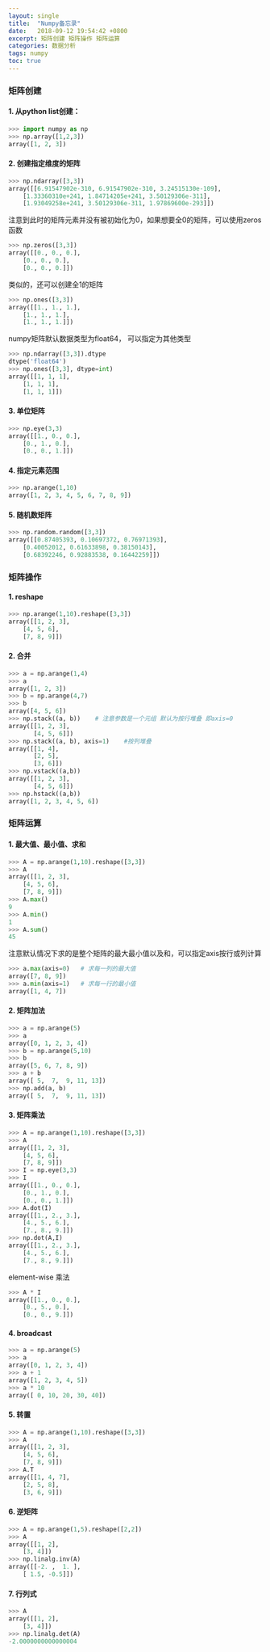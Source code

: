 ```yaml
---
layout: single
title:  "Numpy备忘录"
date:   2018-09-12 19:54:42 +0800
excerpt: 矩阵创建 矩阵操作 矩阵运算
categories: 数据分析
tags: numpy
toc: true
---
```


### 矩阵创建

#### 1. 从python list创建：

   ```python
>>> import numpy as np 
>>> np.array([1,2,3])
array([1, 2, 3])
   ```

#### 2. 创建指定维度的矩阵

   ```python
>>> np.ndarray([3,3])
array([[6.91547902e-310, 6.91547902e-310, 3.24515130e-109],
       [1.33360310e+241, 1.84714205e+241, 3.50129306e-311],
       [1.93049258e+241, 3.50129306e-311, 1.97869600e-293]])
   ```

   注意到此时的矩阵元素并没有被初始化为0，如果想要全0的矩阵，可以使用zeros函数

   ```python
>>> np.zeros([3,3])
array([[0., 0., 0.],
       [0., 0., 0.],
       [0., 0., 0.]])
   ```

   类似的，还可以创建全1的矩阵

   ```python
>>> np.ones([3,3])
array([[1., 1., 1.],
       [1., 1., 1.],
       [1., 1., 1.]])
   ```

   numpy矩阵默认数据类型为float64， 可以指定为其他类型

   ```python
>>> np.ndarray([3,3]).dtype
dtype('float64')
>>> np.ones([3,3], dtype=int)
array([[1, 1, 1],
       [1, 1, 1],
       [1, 1, 1]])
   ```

#### 3. 单位矩阵

   ```python
>>> np.eye(3,3)
array([[1., 0., 0.],
       [0., 1., 0.],
       [0., 0., 1.]])
   ```

#### 4. 指定元素范围

   ```python
>>> np.arange(1,10)
array([1, 2, 3, 4, 5, 6, 7, 8, 9])
   ```

#### 5. 随机数矩阵

   ```python
>>> np.random.random([3,3])
array([[0.87405393, 0.10697372, 0.76971393],
       [0.40052012, 0.61633898, 0.38150143],
       [0.68392246, 0.92883538, 0.16442259]])
   ```

   

### 矩阵操作

#### 1. reshape

   ```python
>>> np.arange(1,10).reshape([3,3])
array([[1, 2, 3],
       [4, 5, 6],
       [7, 8, 9]])
   ```

#### 2. 合并

```python
>>> a = np.arange(1,4)
>>> a
array([1, 2, 3])
>>> b = np.arange(4,7)
>>> b
array([4, 5, 6])
>>> np.stack((a, b))	# 注意参数是一个元组 默认为按行堆叠 即axis=0
array([[1, 2, 3],
       [4, 5, 6]])
>>> np.stack((a, b), axis=1)	#按列堆叠
array([[1, 4],
       [2, 5],
       [3, 6]])
>>> np.vstack((a,b))
array([[1, 2, 3],
       [4, 5, 6]])
>>> np.hstack((a,b))
array([1, 2, 3, 4, 5, 6])
```

 

### 矩阵运算

#### 1. 最大值、最小值、求和

   ```python
>>> A = np.arange(1,10).reshape([3,3])
>>> A
array([[1, 2, 3],
       [4, 5, 6],
       [7, 8, 9]])
>>> A.max()
9
>>> A.min()
1
>>> A.sum()
45
   ```

   注意默认情况下求的是整个矩阵的最大最小值以及和，可以指定axis按行或列计算

   ```python
>>> a.max(axis=0)	# 求每一列的最大值
array([7, 8, 9])
>>> a.min(axis=1)	# 求每一行的最小值
array([1, 4, 7])
   ```

#### 2. 矩阵加法

   ```python
>>> a = np.arange(5)
>>> a
array([0, 1, 2, 3, 4])
>>> b = np.arange(5,10)
>>> b
array([5, 6, 7, 8, 9])
>>> a + b
array([ 5,  7,  9, 11, 13])
>>> np.add(a, b)
array([ 5,  7,  9, 11, 13])
   ```

#### 3. 矩阵乘法

   ```python
>>> A = np.arange(1,10).reshape([3,3])
>>> A
array([[1, 2, 3],
       [4, 5, 6],
       [7, 8, 9]])
>>> I = np.eye(3,3)
>>> I
array([[1., 0., 0.],
       [0., 1., 0.],
       [0., 0., 1.]])
>>> A.dot(I)
array([[1., 2., 3.],
       [4., 5., 6.],
       [7., 8., 9.]])
>>> np.dot(A,I)
array([[1., 2., 3.],
       [4., 5., 6.],
       [7., 8., 9.]])
   ```

   element-wise 乘法

   ```python
>>> A * I
array([[1., 0., 0.],
       [0., 5., 0.],
       [0., 0., 9.]])
   ```

#### 4. broadcast

   ```python
>>> a = np.arange(5)
>>> a
array([0, 1, 2, 3, 4])
>>> a + 1
array([1, 2, 3, 4, 5])
>>> a * 10
array([ 0, 10, 20, 30, 40])
   ```

#### 5. 转置

   ```python
>>> A = np.arange(1,10).reshape([3,3])
>>> A
array([[1, 2, 3],
       [4, 5, 6],
       [7, 8, 9]])
>>> A.T
array([[1, 4, 7],
       [2, 5, 8],
       [3, 6, 9]])
   ```

#### 6. 逆矩阵

   ```python
>>> A = np.arange(1,5).reshape([2,2])
>>> A
array([[1, 2],
       [3, 4]])
>>> np.linalg.inv(A)
array([[-2. ,  1. ],
       [ 1.5, -0.5]])
   ```

#### 7. 行列式

   ```python
>>> A
array([[1, 2],
       [3, 4]])
>>> np.linalg.det(A)
-2.0000000000000004
   ```

   
